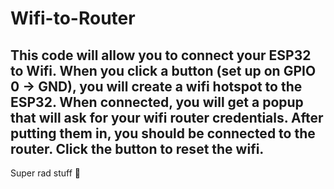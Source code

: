 # Wifi-to-Router

## This code will allow you to connect your ESP32 to Wifi. When you click a button (set up on GPIO 0 -> GND), you will create a wifi hotspot to the ESP32. When connected, you will get a popup that will ask for your wifi router credentials. After putting them in, you should be connected to the router. Click the button to reset the wifi. 

Super rad stuff 🤙
